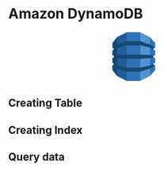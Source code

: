 # Amazon DynamoDB

<p align="center"><img src="./images/logo.png"/></p>

## Creating Table

## Creating Index

## Query data

